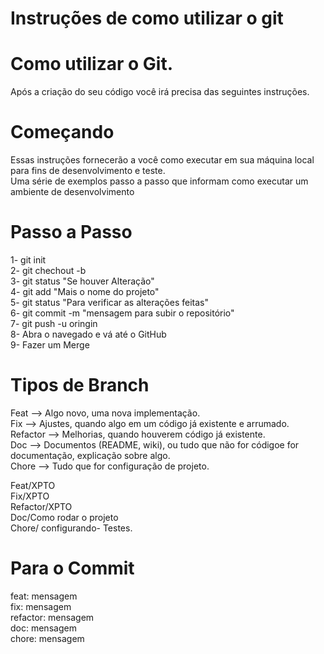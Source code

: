 # Instruções de como utilizar o git

# Como utilizar o Git.

Após a criação do seu código você irá precisa das seguintes instruções.

# Começando

Essas instruções fornecerão a você como executar em sua máquina local para fins de desenvolvimento e teste.<br>
Uma série de exemplos passo a passo que informam como executar um ambiente de desenvolvimento

# Passo a Passo
1- git init <br>
2- git chechout -b <br>
3- git status "Se houver Alteração"<br>
4- git add "Mais o nome do projeto"<br>
5- git status "Para verificar as alterações feitas"<br>
6- git commit -m "mensagem para subir o repositório"<br>
7- git push -u oringin <br>
8- Abra o navegado e vá até o GitHub <br>
9- Fazer um Merge<br>

# Tipos de Branch<br>
Feat --> Algo novo, uma nova implementação.<br>
Fix --> Ajustes, quando algo em um código já existente e arrumado.<br>
Refactor --> Melhorias, quando houverem código já existente.<br>
Doc --> Documentos (README, wiki), ou tudo que não for códigoe for documentação, explicação sobre algo.<br>
Chore --> Tudo que for configuração de projeto. <br>

Feat/XPTO<br>
Fix/XPTO<br>
Refactor/XPTO<br>
Doc/Como rodar o projeto<br>
Chore/ configurando- Testes.

# Para o Commit
feat: mensagem<br>
fix: mensagem<br>
refactor: mensagem<br>
doc: mensagem<br>
chore: mensagem

